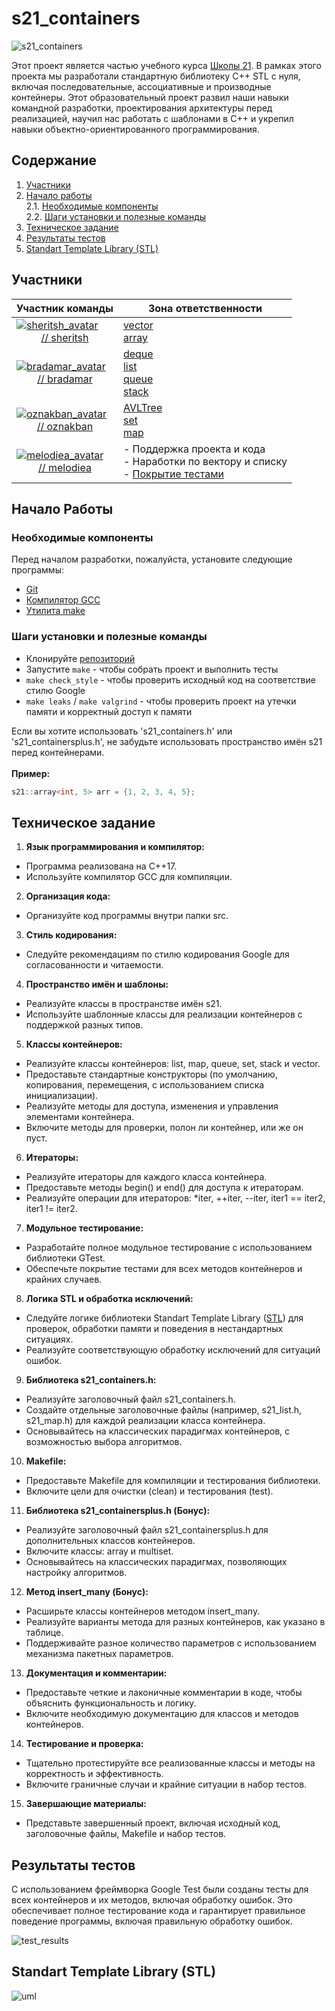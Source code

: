 # s21_containers

![s21_containers](./misc/images/header_containers.jpg)

Этот проект является частью учебного курса [Школы 21](https://21-school.ru/).
В рамках этого проекта мы разработали стандартную библиотеку C++ STL с нуля, включая последовательные, ассоциативные и производные контейнеры. Этот образовательный проект развил наши навыки командной разработки, проектирования архитектуры перед реализацией, научил нас работать с шаблонами в C++ и укрепил навыки объектно-ориентированного программирования.

## Содержание

1. [Участники](#участники)
2. [Начало работы](#начало-работы) \
   2.1. [Необходимые компоненты](#необходимые-компоненты)  
   2.2. [Шаги установки и полезные команды](#шаги-установки-и-полезные-команды)
3. [Техническое задание](#техническое-задание)
4. [Результаты тестов](#результаты-тестов)
5. [Standart Template Library (STL)](#standart-template-library-stl)


## Участники

|                       <center> Участник команды </center>                             |              Зона ответственности         |
|-----------------------------------------------------------------------------|--------------------------------------------|
| [![sheritsh_avatar](misc/images/sheritsh.png)](https://github.com/sheritsh)<br /> <center>[// sheritsh](https://github.com/sheritsh)</center> | [vector](./src/s21_containers/vector/) <br /> [array](./src/s21_containersplus/array/) <br /> |
| [![bradamar_avatar](misc/images/bradamar.png)](https://github.com/YaBear)<br /> <center>[// bradamar](https://github.com/YaBear)</center>| [deque](./src/s21_containers/deque/) <br /> [list](./src/s21_containers/list/) <br /> [queue](./src/s21_containers/queue/) <br /> [stack](./src/s21_containers/stack/) |
| [![oznakban_avatar](misc/images/oznakban.png)](https://github.com/s21gcc)<br /> <center>[// oznakban](https://github.com/rodion-21-kzn)</center>| [AVLTree](./src/s21_containers/AVLTree/) <br /> [set](./src/s21_containers/set/) <br /> [map](./src/s21_containers/map/) |
| [![melodiea_avatar](misc/images/melodiea.png)](https://github.com/Mihal-Urich)<br /> <center>[// melodiea](https://github.com/Mihal-Urich)</center>| - Поддержка проекта и кода <br /> - Наработки по вектору и списку <br /> - [Покрытие тестами](./src/tests/) |

## Начало Работы

### Необходимые компоненты

Перед началом разработки, пожалуйста, установите следующие программы:

- [Git](https://git-scm.com/downloads)
- [Компилятор GCC](https://gcc.gnu.org/)
- [Утилита make](https://www.gnu.org/software/make/)

### Шаги установки и полезные команды

- Клонируйте [репозиторий](./)
- Запустите `make` - чтобы собрать проект и выполнить тесты
- `make check_style` - чтобы проверить исходный код на соответствие стилю Google
- `make leaks` / `make valgrind` - чтобы проверить проект на утечки памяти и корректный доступ к памяти

Если вы хотите использовать 's21_containers.h' или 's21_containersplus.h', не забудьте использовать пространство имён s21 перед контейнерами. <br /><br />
__Пример:__
```C++
s21::array<int, 5> arr = {1, 2, 3, 4, 5};
```

## Техническое задание

1. __Язык программирования и компилятор:__
- Программа реализована на C++17.
- Используйте компилятор GCC для компиляции.
2. __Организация кода:__
- Организуйте код программы внутри папки src.
3. __Стиль кодирования:__
- Следуйте рекомендациям по стилю кодирования Google для согласованности и читаемости.
4. __Пространство имён и шаблоны:__
- Реализуйте классы в пространстве имён s21.
- Используйте шаблонные классы для реализации контейнеров с поддержкой разных типов.
5. __Классы контейнеров:__
- Реализуйте классы контейнеров: list, map, queue, set, stack и vector.
- Предоставьте стандартные конструкторы (по умолчанию, копирования, перемещения, с использованием списка инициализации).
- Реализуйте методы для доступа, изменения и управления элементами контейнера.
- Включите методы для проверки, полон ли контейнер, или же он пуст.
6. __Итераторы:__
- Реализуйте итераторы для каждого класса контейнера.
- Предоставьте методы begin() и end() для доступа к итераторам.
- Реализуйте операции для итераторов: *iter, ++iter, --iter, iter1 == iter2, iter1 != iter2.
7. __Модульное тестирование:__
- Разработайте полное модульное тестирование с использованием библиотеки GTest.
- Обеспечьте покрытие тестами для всех методов контейнеров и крайних случаев.
8. __Логика STL и обработка исключений:__
- Следуйте логике библиотеки Standart Template Library ([STL](#standart-template-library-stl)) для проверок, обработки памяти и поведения в нестандартных ситуациях.
- Реализуйте соответствующую обработку исключений для ситуаций ошибок.
9. __Библиотека s21_containers.h:__
- Реализуйте заголовочный файл s21_containers.h.
- Создайте отдельные заголовочные файлы (например, s21_list.h, s21_map.h) для каждой реализации класса контейнера.
- Основывайтесь на классических парадигмах контейнеров, с возможностью выбора алгоритмов.
10. __Makefile:__
- Предоставьте Makefile для компиляции и тестирования библиотеки.
- Включите цели для очистки (clean) и тестирования (test).
11. __Библиотека s21_containersplus.h (Бонус):__
- Реализуйте заголовочный файл s21_containersplus.h для дополнительных классов контейнеров.
- Включите классы: array и multiset.
- Основывайтесь на классических парадигмах, позволяющих настройку алгоритмов.
12. __Метод insert_many (Бонус):__
- Расширьте классы контейнеров методом insert_many.
- Реализуйте варианты метода для разных контейнеров, как указано в таблице.
- Поддерживайте разное количество параметров с использованием механизма пакетных параметров.
13. __Документация и комментарии:__
- Предоставьте четкие и лаконичные комментарии в коде, чтобы объяснить функциональность и логику.
- Включите необходимую документацию для классов и методов контейнеров.
14. __Тестирование и проверка:__
- Тщательно протестируйте все реализованные классы и методы на корректность и эффективность.
- Включите граничные случаи и крайние ситуации в набор тестов.
15. __Завершающие материалы:__
- Представьте завершенный проект, включая исходный код, заголовочные файлы, Makefile и набор тестов.

## Результаты тестов

С использованием фреймворка Google Test были созданы тесты для всех контейнеров и их методов, включая обработку ошибок. Это обеспечивает полное тестирование кода и гарантирует правильное поведение программы, включая правильную обработку ошибок.

![test_results](./misc/images/test_results.png)

## Standart Template Library (STL)

![uml](./materials/STL_UML.png)
